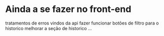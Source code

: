 # Ainda a se fazer no front-end

tratamentos de erros vindos da api
fazer funcionar botões de filtro para o historico
melhorar a seção de historico
...
